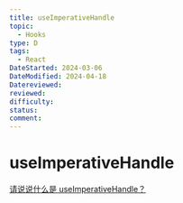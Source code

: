 ```yaml
---
title: useImperativeHandle
topic:
  - Hooks
type: D
tags:
  - React
DateStarted: 2024-03-06
DateModified: 2024-04-18
Datereviewed: 
reviewed: 
difficulty: 
status: 
comment: 
---
```


# useImperativeHandle

[请说说什么是 useImperativeHandle？](https://github.com/haizlin/fe-interview/issues/708)
